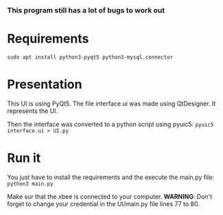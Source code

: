 ### This program still has a lot of bugs to work out



# Requirements

```console
sudo apt install python3-pyqt5 python3-mysql.connector
```

# Presentation

This UI is using PyQt5. The file interface.ui was made using QtDesigner. It represents the UI.

Then the interface was converted to a python script using pyuic5: ```pyuic5 interface.ui > UI.py```


# Run it

You just have to install the requirements and the  execute the main.py file: ```python3 main.py```

Make sur that the xbee is connected to your computer.
**WARNING**: Don't forget to change your credential in the UI/main.py file lines 77 to 80.

